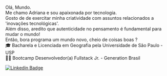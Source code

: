 Olá, Mundo. <br/>
Me chamo Adriana e sou apaixonada por tecnologia.
<br/>Gosto de de exercitar minha criatividade com assuntos relacionados a 'inovações tecnológicas'. 
<br/>Além disso, aredito que autenticidade no pensamento é fundamental para mudar o mundo!
<br/>Então, bora programa um mundo novo, cheio de coisas boas ?
<br/>
🎓 Bacharela e Licenciada em Geografia pela Universidade de São Paulo - USP 
<br/>
👩‍🚀 Bootcamp Desenvolvedor(a) Fullstack Jr. - Generation Brasil

[![Linkedin Badge](https://img.shields.io/badge/-LinkedIn-blue?style=flat-square&logo=Linkedin&logoColor=white&link=https://www.linkedin.com/in/carolinedasmerces/)](https://www.linkedin.com/in/adrianacirelli/)
<!--
**Adrici/Adrici** is a ✨ _special_ ✨ repository because its `README.md` (this file) appears on your GitHub profile.

Here are some ideas to get you started:

- 🔭 I’m currently working on ...
- 🌱 I’m currently learning ...
- 👯 I’m looking to collaborate on ...
- 🤔 I’m looking for help with ...
- 💬 Ask me about ...
- 📫 How to reach me: ...
- 😄 Pronouns: ...
- ⚡ Fun fact: ...
-->

